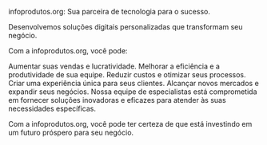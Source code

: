 infoprodutos.org: Sua parceira de tecnologia para o sucesso.

Desenvolvemos soluções digitais personalizadas que transformam seu negócio.

Com a infoprodutos.org, você pode:

Aumentar suas vendas e lucratividade. Melhorar a eficiência e a produtividade de sua equipe. Reduzir custos e otimizar seus processos. Criar uma experiência única para seus clientes. Alcançar novos mercados e expandir seus negócios. Nossa equipe de especialistas está comprometida em fornecer soluções inovadoras e eficazes para atender às suas necessidades específicas.

Com a infoprodutos.org, você pode ter certeza de que está investindo em um futuro próspero para seu negócio.
